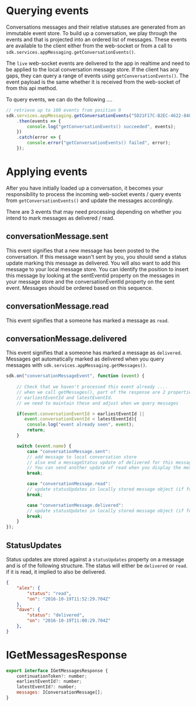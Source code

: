# Querying events

Conversations messages and their relative statuses are generated from an immutable event store. To build up a conversation, we play through the events and that is projected into an ordered list of messages. These events are available to the client either from the web-socket or from a call to `sdk.services.appMessaging.getConversationEvents()`.

The `live` web-socket events are delivered to the app in realtime and need to be applied to the local conversation message store. If the client has any gaps, they can query a range of events using `getConversationEvents()`. The event payload is the same whether it is received from the web-socket of from this api method.

To query events, we can do the following ....


```javascript
// retrieve up to 100 events from position 0
sdk.services.appMessaging.getConversationEvents("5D21F17C-B2EC-4622-848E-5A2A916953EA", 0, 100)
    .then(events => {
        console.log("getConversationEvents() succeeded", events);
    })
    .catch(error => {
        console.error("getConversationEvents() failed", error);
    });
```


# Applying events


After you have initially loaded up a conversation, it becomes your responsibility to process the incoming web-socket events / query events from `getConversationEvents()` and update the messages accordingly.

There are 3 events that may need processing depending on whether you intend to mark messages as delivered / read.

## conversationMessage.sent
This event signifies that a new message has been posted to the conversation. If this message wasn't sent by you, you should send a status update marking this message as delivered. You will also want to add this message to your local message store. You can identify the position to insert this message by looking at the sentEventid property on the messages in your message store and the conversationEventId property on the sent event. Messages should be ordered based on this sequence.

## conversationMessage.read
This event signifies that a someone has marked a message as `read`.

## conversationMessage.delivered
This event signifies that a someone has marked a message as `delivered`. Messages get automatically marked as delivered when you query messages with `sdk.services.appMessaging.getMessages()`.


```javascript
sdk.on("conversationMessageEvent", function (event) {
    
    // Check that we haven't processed this event already ....
    // when we call getMessages(), part of the response are 2 properties:
    // earliestEventId and latestEventId.
    // we need to maintain these and adjust when we query messages

    if(event.conversationEventId > earliestEventId ||
       event.conversationEventId < latestEventId){
        console.log("event already seen", event);
        return;
    }

    switch (event.name) {
        case "conversationMessage.sent":
        // add message to local conversation store 
        // also end a messageStatus update of delivered for this message
        // You can send another update of read when you display the message to the user
        break;

        case "conversationMessage.read":
        // update statusUpdates in locally stored message object (if found) to reflect message is read by event.payload.profileId
        break;

        case "conversationMessage.delivered":
        // update statusUpdates in locally stored message object (if found) to reflect message was delivered to event.payload.profileId
        break;
    }
});
```

## StatusUpdates 
Status updates are stored against a `statusUpdates` property on a message and is of the following structure. The status will either be `delivered` or `read`. if it is read, it implied to also be delivered.
```json
{
    "alex": {
        "status": "read",
        "on": "2016-10-19T11:52:29.704Z"
    },
    "dave": {
        "status": "delivered",
        "on": "2016-10-19T11:00:29.704Z"
    },
}
```



# IGetMessagesResponse
```javascript
export interface IGetMessagesResponse {
    continuationToken?: number;
    earliestEventId?: number;
    latestEventId?: number;
    messages: IConversationMessage[];
}
```